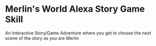 # Merlin's World Alexa Story Game Skill
An Interactive Story/Game Adventure where you get to choose the next scene of the story as you are Merlin
